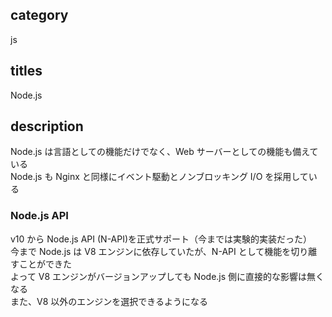 ## category

js

## titles

Node.js

## description

Node.js は言語としての機能だけでなく、Web サーバーとしての機能も備えている  
Node.js も Nginx と同様にイベント駆動とノンブロッキング I/O を採用している

### Node.js API

v10 から Node.js API (N-API)を正式サポート（今までは実験的実装だった）  
今まで Node.js は V8 エンジンに依存していたが、N-API として機能を切り離すことができた  
よって V8 エンジンがバージョンアップしても Node.js 側に直接的な影響は無くなる  
また、V8 以外のエンジンを選択できるようになる

